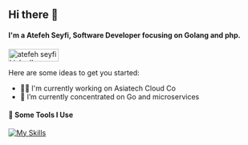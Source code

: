## Hi there 👋
#### I'm a Atefeh Seyfi, Software Developer focusing on Golang and php.
<a href="https://www.linkedin.com/in/atefeh-seyfi" target="blank"><img src="https://img.shields.io/badge/LinkedIn-0077B5?style=for-the-badge&logo=linkedin&logoColor=white" alt="atefeh seyfi LinkedIn Profile" height="25" width="100"></a>
</p>
 

Here are some ideas to get you started:
<ul>
  <li>👩‍💻 I'm currently working on Asiatech Cloud Co</li>
  <li>🌱 I’m currently concentrated on Go and microservices</li>
</ul> 

#### 🚀 Some Tools I Use
[![My Skills](https://skillicons.dev/icons?i=go,php,laravel,docker,mysql,postgres,redis,rabbitmq,git,linux)](https://skillicons.dev)


